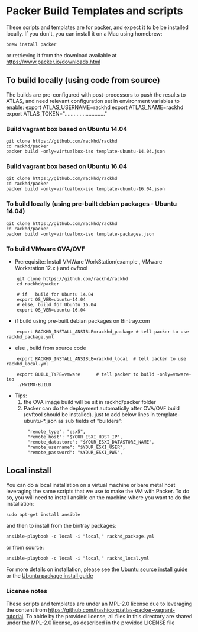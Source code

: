 # Packer Build Templates and scripts

These scripts and templates are for [packer](https://www.packer.io), and expect
it to be be installed locally. If you don't, you can install it on a Mac using
homebrew:

    brew install packer

or retrieving it from the download available at https://www.packer.io/downloads.html

## To build locally (using code from source)

The builds are pre-configured with post-processors to push the results to
ATLAS, and need relevant configuration set in environment variables to
enable:
    export ATLAS_USERNAME=rackhd
    export ATLAS_NAME=rackhd
    export ATLAS_TOKEN="..........................."

### Build vagrant box based on Ubuntu 14.04

    git clone https://github.com/rackhd/rackhd
    cd rackhd/packer
    packer build -only=virtualbox-iso template-ubuntu-14.04.json

### Build vagrant box based on Ubuntu 16.04

    git clone https://github.com/rackhd/rackhd
    cd rackhd/packer
    packer build -only=virtualbox-iso template-ubuntu-16.04.json

### To build locally (using pre-built debian packages - Ubuntu 14.04)

    git clone https://github.com/rackhd/rackhd
    cd rackhd/packer
    packer build -only=virtualbox-iso template-packages.json

### To build VMware OVA/OVF

* Prerequisite: Install VMWare WorkStation(example , VMware Workstation 12.x ) and ovftool
```
    git clone https://github.com/rackhd/rackhd
    cd rackhd/packer

    # if   build for Ubuntu 14.04
    export OS_VER=ubuntu-14.04
    # else, build for Ubuntu 16.04
    export OS_VER=ubuntu-16.04
```
* if build using pre-built debian packages on Bintray.com
```
    export RACKHD_INSTALL_ANSIBLE=rackhd_package # tell packer to use rackhd_package.yml
```
* else , build from source code
```
    export RACKHD_INSTALL_ANSIBLE=rackhd_local  # tell packer to use rackhd_local.yml

    export BUILD_TYPE=vmware      # tell packer to build -only=vmware-iso
    ./HWIMO-BUILD
```
* Tips:
  1. the OVA image build will be sit in rackhd/packer folder
  2. Packer can do the deployment automaticlly after OVA/OVF build (ovftool should be installed). just to add below lines in template-ubuntu-*.json as sub fields of "builders":
```
        "remote_type": "esx5",
        "remote_host": "$YOUR_ESXI_HOST_IP",
        "remote_datastore": "$YOUR_ESXI_DATASTORE_NAME",
        "remote_username": "$YOUR_ESXI_USER",
        "remote_password": "$YOUR_ESXI_PWS",
```

## Local install

You can do a local installation on a virtual machine or bare metal host
leveraging the same scripts that we use to make the VM with Packer. To do so,
you will need to install ansible on the machine where you want to do the
installation:

    sudo apt-get install ansible

and then to install from the bintray packages:

    ansible-playbook -c local -i "local," rackhd_package.yml

or from source:

    ansible-playbook -c local -i "local," rackhd_local.yml

For more details on installation, please see the [Ubuntu source install guide](
http://rackhd.readthedocs.io/en/latest/rackhd/ubuntu_source_installation.html) or
the [Ubuntu package install guide](http://rackhd.readthedocs.io/en/latest/rackhd/ubuntu_package_installation.html)

### License notes

These scripts and templates are under an MPL-2.0 license due to leveraging
the content from https://github.com/hashicorp/atlas-packer-vagrant-tutorial.
To abide by the provided license, all files in this directory are shared
under the MPL-2.0 license, as described in the provided LICENSE file
